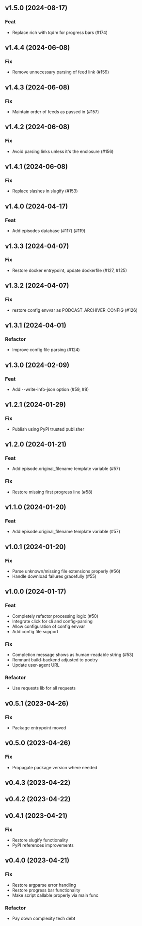 ## v1.5.0 (2024-08-17)

### Feat

- Replace rich with tqdm for progress bars (#174)

## v1.4.4 (2024-06-08)

### Fix

- Remove unnecessary parsing of feed link (#159)

## v1.4.3 (2024-06-08)

### Fix

- Maintain order of feeds as passed in (#157)

## v1.4.2 (2024-06-08)

### Fix

- Avoid parsing links unless it's the enclosure (#156)

## v1.4.1 (2024-06-08)

### Fix

- Replace slashes in slugify (#153)

## v1.4.0 (2024-04-17)

### Feat

- Add episodes database (#117) (#119)

## v1.3.3 (2024-04-07)

### Fix

- Restore docker entrypoint, update dockerfile (#127, #125)

## v1.3.2 (2024-04-07)

### Fix

- restore config envvar as PODCAST_ARCHIVER_CONFIG (#126)

## v1.3.1 (2024-04-01)

### Refactor

- Improve config file parsing (#124)

## v1.3.0 (2024-02-09)

### Feat

- Add --write-info-json option (#59, #8)

## v1.2.1 (2024-01-29)

### Fix

- Publish using PyPI trusted publisher

## v1.2.0 (2024-01-21)

### Feat

- Add episode.original_filename template variable (#57)

### Fix

- Restore missing first progress line (#58)

## v1.1.0 (2024-01-20)

### Feat

- Add episode.original_filename template variable (#57)

## v1.0.1 (2024-01-20)

### Fix

- Parse unknown/missing file extensions properly (#56)
- Handle download failures gracefully (#55)

## v1.0.0 (2024-01-17)

### Feat

- Completely refactor processing logic (#50)
- Integrate click for cli and config-parsing
- Allow configuration of config envvar
- Add config file support

### Fix

- Completion message shows as human-readable string (#53)
- Remnant build-backend adjusted to poetry
- Update user-agent URL

### Refactor

- Use requests lib for all requests

## v0.5.1 (2023-04-26)

### Fix

- Package entrypoint moved

## v0.5.0 (2023-04-26)

### Fix

- Propagate package version where needed

## v0.4.3 (2023-04-22)

## v0.4.2 (2023-04-22)

## v0.4.1 (2023-04-21)

### Fix

- Restore slugify functionality
- PyPI references improvements

## v0.4.0 (2023-04-21)

### Fix

- Restore argparse error handling
- Restore progress bar functionality
- Make script callable properly via main func

### Refactor

- Pay down complexity tech debt
